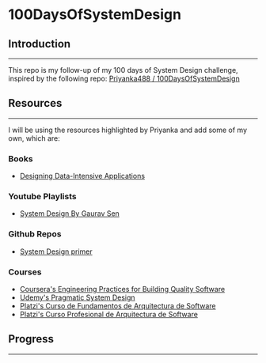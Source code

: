 # 100DaysOfSystemDesign

## Introduction
---
This repo is my follow-up of my 100 days of System Design challenge, inspired by the following repo: [Priyanka488 /
100DaysOfSystemDesign](https://github.com/Priyanka488/100DaysOfSystemDesign)

## Resources
---
I will be using the resources highlighted by Priyanka and add some of my own, which are:
### Books
- [Designing Data-Intensive Applications](https://www.oreilly.com/library/view/designing-data-intensive-applications/9781491903063/)
### Youtube Playlists
- [System Design By Gaurav Sen](https://www.youtube.com/playlist?list=PLMCXHnjXnTnvo6alSjVkgxV-VH6EPyvoX)

### Github Repos
- [System Design primer](https://github.com/donnemartin/system-design-primer)

### Courses
- [Coursera's Engineering Practices for Building Quality Software](https://www.coursera.org/learn/engineering-practices-secure-software-quality/home/info)
- [Udemy's Pragmatic System Design](https://www.udemy.com/course/pragmatic-system-design/)
- [Platzi's Curso de Fundamentos de Arquitectura de Software](https://platzi.com/clases/arquitectura-software/)
- [Platzi's Curso Profesional de Arquitectura de Software](https://platzi.com/clases/pro-arquitectura/)

## Progress 
---

